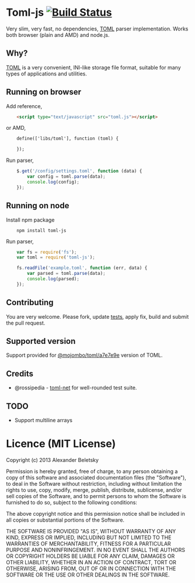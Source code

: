 # Toml-js [![Build Status](https://secure.travis-ci.org/alexanderbeletsky/toml-js.png?branch=master)](http://travis-ci.org/alexanderbeletsky/toml-js)

Very slim, very fast, no dependencies, [TOML](https://github.com/mojombo/toml) parser implementation. Works both browser (plain and AMD) and node.js.

## Why?

[TOML](https://github.com/mojombo/toml) is a very convenient, INI-like storage file format, suitable for many types of applications and utilities.

## Running on browser

Add reference,

```html
    <script type="text/javascript" src="toml.js"></script>
```

or AMD, 

```html
    define(['libs/toml'], function (toml) {

    });
```

Run parser,

```js
    $.get('/config/settings.toml', function (data) {
        var config = toml.parse(data);
        console.log(config);
    });
```

## Running on node

Install npm package

```
    npm install toml-js
```

Run parser,

```js
    var fs = require('fs');
    var toml = require('toml-js');

    fs.readFile('example.toml', function (err, data) {
        var parsed = toml.parse(data);
        console.log(parsed);
    });
```

## Contributing

You are very welcome. Please fork, update [tests](/test/spec/toml.spec.js), apply fix, build and submit the pull request.

## Supported version

Support provided for [@mojombo/toml/a7e7e9e](https://github.com//commit/a7e7e9e335c34131af3c86569b7d674b8d9412e1#tests/example.toml) version of TOML.

## Credits 

* @rossipedia - [toml-net](https://github.com/rossipedia/toml-net) for well-rounded test suite.

## TODO

* Support multiline arrays

# Licence (MIT License)

Copyright (c) 2013 Alexander Beletsky

Permission is hereby granted, free of charge, to any person obtaining a copy
of this software and associated documentation files (the "Software"), to deal
in the Software without restriction, including without limitation the rights
to use, copy, modify, merge, publish, distribute, sublicense, and/or sell
copies of the Software, and to permit persons to whom the Software is
furnished to do so, subject to the following conditions:

The above copyright notice and this permission notice shall be included in
all copies or substantial portions of the Software.

THE SOFTWARE IS PROVIDED "AS IS", WITHOUT WARRANTY OF ANY KIND, EXPRESS OR
IMPLIED, INCLUDING BUT NOT LIMITED TO THE WARRANTIES OF MERCHANTABILITY,
FITNESS FOR A PARTICULAR PURPOSE AND NONINFRINGEMENT. IN NO EVENT SHALL THE
AUTHORS OR COPYRIGHT HOLDERS BE LIABLE FOR ANY CLAIM, DAMAGES OR OTHER
LIABILITY, WHETHER IN AN ACTION OF CONTRACT, TORT OR OTHERWISE, ARISING FROM,
OUT OF OR IN CONNECTION WITH THE SOFTWARE OR THE USE OR OTHER DEALINGS IN
THE SOFTWARE.
